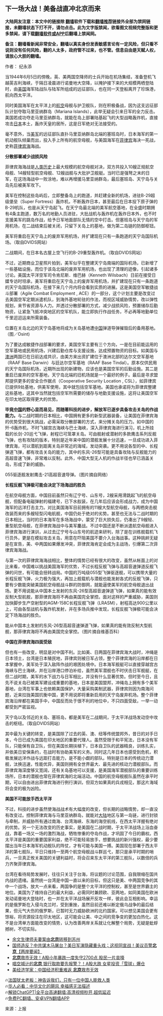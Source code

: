  <!-- 面包屑导航 --> <h2>下一场大战！美备战直冲北京而来</h2> <p class="notice"><b>大陆网友注意：本文中的链接除 <a href="https://github.com/bannedbook/fanqiang" >翻墙</a>软件下载和<a href="https://github.com/killgcd/justmysocks/blob/master/README.md">翻墙推荐</a>链接外全部为禁网链接，未翻墙状态下打不开，请勿点击。此为文字版禁闻，欲看图文视频完整版和更多禁闻，请下载<a href="https://github.com/bannedbook/fanqiang">翻墙软件或APP</a>后翻墙上禁闻网。</p><p>备注：翻墙看新闻非常安全，翻墙以真实身份发表敏感言论有一定风险，但只看不说则没有任何风险，翻的人太多，政府管不过来，也不管。信息自由是天赋人权，请放心大胆的翻墙。</b></p>  <div class="entry"> <p>作者： 纪永添</p> <p>当1944年6月5日的傍晚，英、美两国空降师的士兵开始在机场集结，准备登机飞越英吉利海峡，于隔日凌晨进行诺曼地大空降，以掩护接下来的大规模两栖登陆时，由<a href="https://www.bannedbook.org/bnews/tag/%e7%be%8e%e5%9b%bd/" class="st_tag internal_tag" rel="tag" title="标签 美国 下的日志">美国</a>海军陆战队与陆军所组成的远征部队，也在同一天登船离开了珍珠港，航向西太平洋。</p> <p>同时美国海军在太平洋上的<a href="https://www.bannedbook.org/bnews/tag/%E8%88%AA%E7%A9%BA/" class="st_tag internal_tag" rel="tag" title="标签 航空 下的日志">航空</a>母舰与护卫舰队，则在积极备战，因为这支远征部队计划夺取马里亚纳群岛（Mariana Islands），此举无疑会引来日军的全力反击。美国若成功夺走马里亚纳群岛，就能在岛上部署陆基起飞的大型战略轰炸机，直接攻击<a href="https://www.bannedbook.org/bnews/tag/%e6%97%a5%e6%9c%ac/" class="st_tag internal_tag" rel="tag" title="标签 日本 下的日志">日本</a>本土，轰炸天皇的居所，这是日军绝对无法接受的。</p> <p>毫不意外，当<a href="https://www.bannedbook.org/bnews/tag/%e7%be%8e%e5%86%9b/" class="st_tag internal_tag" rel="tag" title="标签 美军 下的日志">美军</a>的远征部队直扑马里亚纳群岛北端的塞班岛时，日本海军的第一机动舰队倾巢而出，投入手上所有的航空母舰，与美国海军在<a href="https://www.bannedbook.org/bnews/tag/%e8%8f%b2%e5%be%8b%e5%ae%be/" class="st_tag internal_tag" rel="tag" title="标签 菲律宾 下的日志">菲律宾</a>海决一死战，史称<a href="https://www.bannedbook.org/bnews/tag/%E8%8F%B2%E5%BE%8B%E5%AE%BE%E6%B5%B7/" class="st_tag internal_tag" rel="tag" title="标签 菲律宾海 下的日志">菲律宾海</a>海战。</p> <p><strong>分散部署减少战损风险</strong></p> <p>菲律宾海海战是<span class='wp_keywordlink'><a href="https://www.bannedbook.org/forum3/topic1750.html" title="考古学禁区-被掩藏的人类历史" target="_blank">人类历史</a></span>上最大规模的航空母舰对决，双方共投入10艘正规航空母舰、14艘轻型航空母舰、12艘战舰与大批护卫舰艇。当时已是强弩之末的日军，在这场海战中一败涂地，难以再增援马里亚纳群岛，最后塞班岛、天宁岛与关岛先后被美军攻下。</p> <p>美军在控制这些岛屿后，立即整备岛上的跑道，并赶建全新的机场，进驻B-29超级堡垒（Super Fortress）轰炸机，不断轰炸日本，甚至最后在日本投下原子弹的B-29机队，也是从天宁岛起飞。在天宁岛最北端的美军航空基地，在全盛时期拥有4条主跑道，数万名的地勤人员进驻，大批战机与轰炸机在轰炸日本外，也不时支援美军的跳岛作战，给予日军地面部队无情的空中打击。但塞班岛与天宁岛的军用机场，在二战结束后被关闭，只留下关岛上的基地，做为第二岛链的防御枢钮。</p> <p>美军将重启在天宁岛上的废弃军用机场，并扩建现在只有一条跑道的天宁岛国际机场。（取自DVIDS网站）</p> <p>二战期间，在日本名古屋上空飞行的B-29重型轰炸机。（取自DVIDS网站）</p> <p>不过，近期商业卫星照片拍到，美军似乎在整建天宁岛南端的国际机场，已新增了一些基础设施，而位于该岛北端的废弃军用机场，也出现了清理的迹像，引起诸多讨论。美国太平洋空军司令肯尼斯．维巴赫（Kenneth Wilsbach）日前在接受日媒专访时坦承，美军将重启在天宁岛上的废弃军用机场，并扩建现在只有一条跑道的天宁岛国际机场，在接下来几个月内将会看到实质的进展。这是美国空军敏捷战斗部署（Agile Combat Employment , ACE）的一部分，这个计划主要是改变过去美国空军定期派遣机队，到海外基地轮驻的作法，而视区域威胁情势，改以弹性规划，来节省资源与人力。并透过分散部署的方式，减少战损风险，预置储存后勤物资，让紧急飞抵冲突地区的空军机队，能立即执行作战任务，不必再等地勤单位千里迢迢运来所需装备。</p> <p>位置在关岛北边的天宁岛基地将成为关岛基地遭<a href="https://www.bannedbook.org/bnews/tag/%E4%B8%AD%E5%9B%BD/" class="st_tag internal_tag" rel="tag" title="标签 中国 下的日志">中国</a>弹道导弹摧毁后的备用基地。（图／Osint)</p> <p>为了要达成敏捷作战部署的要求，美国空军主要有三个方向，一是在目前能运用的空军基地或民用机场，兴建后勤仓库与支援设施，达成预置物资的目标。如美国与<a href="https://www.bannedbook.org/bnews/tag/%e6%be%b3%e6%b4%b2/" class="st_tag internal_tag" rel="tag" title="标签 澳洲 下的日志">澳洲</a>两国已在日前达成共识，由美方来出资扩建位于澳洲北部的达尔文空军基地（RAAF&nbsp;Base Darwin）与廷达尔空军基地（RAAF&nbsp;Base Tindal）。原本仅供民用的天宁岛国际机场，近期所出现的新建物，应该也是美国空军的后勤设施。其二是重启已废弃的空军基地，天宁岛北端的旧机场就是一个最好的例子。最后是寻求盟邦提供更多的安全合作据点（Cooperative Security Location , CSL），如菲律宾已提供9处基地，供美军使用，其中就包括空军基地。美国也承诺将为菲律宾整建这些基地，这其中当然就包括空军所需要的储存与地勤支援设施，这将让美国空军在印太地区取得更大的优势。</p>  <p><strong>毕竟<span class='wp_keywordlink_affiliate'><a href="https://www.bannedbook.org/" title="中国" target="_blank">中国</a></span>的野心显而易见，而随著科技的进步，解放军已逐步具备攻击关岛的作战能力。</strong>与二战时期的日本相比，中国拥有更多的新型武器装备，让美国在菲律宾海的优势受到很大挑战，必需采取分散部署的方式，来分摊关岛的压力。如中国的歼-6轰炸机，不时飞越宫古海峡与巴士海峡，深入菲律宾海进行演习，机上所挂载的长剑-20巡弋飞弹，射程已可笼罩关岛。可由舰射或潜射的多款鹰击系列反舰飞弹，也有攻陆的版本，特别是近年来中国的潜舰发展十分迅速，一旦成功进入菲律宾海，可以潜航到距离关岛非常近的海域，发动突袭。更不用说各型的中、长程弹道飞弹，都有攻击关岛的能力，其中的东风-26型可能是具备攻陆与反舰能力的高超音速飞弹，非常难以反制。此外，中国大型无人机的作战半径也早已涵盖关岛，形成了新的威胁。</p> <p>055驱逐舰发射鹰击-21高超音速导弹。（图片摘自网络）</p> <p><strong>长程反舰飞弹极可能会决定下场海战的胜负</strong></p> <p>在航空母舰方面，中国目前虽然只有辽宁号、山东号，2艘采用滑跳起飞的航空母舰，但配备电磁弹射的福建号，已下水舣装，在几年后应该会形成战力，成为中国海军的远洋打击主力。对比美国海军目前拥有的11艘大型航空母舰，与两栖突击舰改装而来的多艘轻型闪电航舰，中国仍处于绝对的劣势。甚至也无法与二战时期的日本相比，当时的日本海军在多场海战中，蒙受了巨大损失后，仍凑出了9艘轻、重型航空母舰，在菲律宾海战中与美军鏖战。不过中国还是不断派遣航空母舰进入菲律宾海进行演训，从过去辽宁号与山东号的航迹来研判，除了是在训练舰载机飞行员外，更是在模拟攻击关岛，用意在吓阻美国不要介入台海战事。这种挑衅无疑是在宣告，美、中两国如果爆发冲突，菲律宾海肯定会成为主战场，引爆第二次菲律宾海海战。</p> <p>与第一次的菲律宾海海战相比，整体的情势已经有很大的改变，虽然从帐面上的对比来看，中国难以挑战美国海军的优势，不过长程反舰飞弹与高超音速弹道反舰飞弹的问世，有可能会扭转战局。中国的万吨级055型飞弹驱逐舰，可以携带大量的长程反舰飞弹，火力极为强大，再加上舰载机与潜舰也能发射各式的反舰飞弹，只要有少数能突破美国航空母舰战斗群的防御网，就能逼使美军的航空母舰退出战场。更不用说能从中国本土发射的东风-26型高超音速弹道飞弹，如果真的能有效反制大型航舰，那菲律宾海将不再由美国完全掌控。面对这样的严重威胁，美国则加快脚步生产空射型的AGM-158C长程反舰飞弹（LRASM），射程高达900公里以上，可由各型战机与轰炸机发射，并在多场兵推中发现，长程反舰飞弹极可能会决定下场海战的胜负。</p> <p>能从中国本土发射的东风-26型高超音速弹道飞弹，如果真的能有效反制大型航舰，那菲律宾海将不再由美国完全掌控。（图片摘自维基百科）</p>  <p><strong>中国在菲律宾海四面受敌</strong></p> <p>但也有一些改变，明显是对中国不利。比如美、日两国在菲律宾海大战时，冲绳是日本领土，台湾是日本殖民地，菲律宾则被日军占领，整个菲律宾海的沿岸都在日本掌握中，美军处于深入敌阵作战的艰困处境中。日本海军舰艇可以直接穿越宫古海峡与巴士海峡，并在沿岸港口停泊补给，虽然美军潜舰也不时伏击日军舰艇，在但二战时期，美军的水下战力与日军相比，并没有什么显著优势。但时至今日，且先不说关岛已被美军建设成重要的基地，日本是美国盟邦，冲绳岛上拥有多个美军基地，台湾在军事上也依赖美国保护，大量采购美制武器，菲律宾则因为南海问题，近来拉拢美国抗衡中国，更不用说即将重新启用的天宁岛废弃机场。整个菲律宾海沿岸都在美国手中，中国反而处于很不利的地位中，不只四面受敌，一举一动都受到严密监视。</p> <p>天宁岛以及邻近的关岛、塞班岛，都是美军在二战期间，于太平洋战场发动空中攻击的枢纽。（取自DVIDS网站）</p> <p>其中最为关键的转变，是美国除了过去的英、澳、纽等传统盟邦外，昔日的对手日本，今日已成为美国在印太地区的重要代理人。虽然受限于和平宪法，日本没有军队，只能保有自卫队，但在美国长期扶植下，日本自卫队的武器精良，训练扎实，并依美日安保条约，在战时有协助美军的义务。同时这几年日本也感受到危机，积极发展远洋作战与远距打击能力，是不能小觑的部队。特别是日本的传统动力潜舰，汰换迅速，性能优异，美国则拥有全世界最大、最先进的核动力潜舰部队。而菲律宾海深度够又宽阔，还有关岛基地可以支援，是美国海军潜舰部队的重要训练场所，日本的潜舰也常在菲律宾海的北端活动。中国的航空母舰舰队虽然在承平时期，可以自由进出菲律宾海进行例行演训，但双方如果真的兵戎相见，那这片海域将会变的极为凶险。</p> <p><strong>美国不可能放手西太平洋</strong></p> <p>不过，科技的进步虽然使海战战术有大幅度的改变，但长期的战略情势，却一直没有改变过。控制菲律宾海与马里亚纳群岛，就能对<span class='wp_keywordlink_affiliate'><a href="https://www.bannedbook.org/" title="大陆" target="_blank">大陆</a></span>地区与第一岛链，进行封锁与牵制，并威胁所有通过南海、台湾海峡、东海的海空航线，在西太平洋握有绝对的优势。另一个无法改变的历史事实，是美国在二战时期，于太平洋战场上浴血奋战，靠着一场又一场的激烈海战，牺牲惨重的夺岛作战，才巩固了今日的霸权。西太平洋是美国的重要国家利益，绝不可能轻易放手，想要挑战的新兴强权，最少要摆出当年日本海军机动舰队的阵仗，才有可能与美国一搏。美国现在部署于西太平洋的第七舰队，平日只维持一至两个航空母舰战斗群巡弋，那只是承平时期的哨兵，一旦真正攸关美国的关键利益时，将会召来东太平洋的第三舰队，以数倍的兵力齐聚菲律宾海。</p>  <p>台湾在看待局势发展时，往往只关注于台海，将议题的讨论范围，自我限缩在国共内战的遗绪。虽然统一台湾是中国一直以来的目标，但这只是美、中两国竞争的其中一个战场，放大一点来看，两国争的是整个太平洋的控制权，甚至是世界霸主的地位。美国为了维持自己的最大利益，必需同时兼顾欧、亚两地，如同美国在欧洲发动诺曼地大登陆时，也一并在太平洋战场展开反攻一样，彼此会互相影响。幸运的是俄罗斯在入侵乌克兰时，受到重挫，虽然目前还难以断定俄乌战争的最后结果，但元气大伤的俄罗斯，已暂时无力威胁欧洲的北约国家。可以想见美国会更有馀裕，将资源投注在印太地区，这可能会让美、中之间的竞争变的更加白热化。这不是台湾单方面能改变的情势，认为改善两岸关系就让化解整个局势，无疑是蚍蜉撼树，不切实际。</p> <!--<div id="taboola-mid-1"></div>--><ul class='op-related-articles' title='相关阅读'> <li><a href='https://www.bannedbook.org/bnews/baitai/20240203/1996274.html' target='_blank'>余文生律师夫妻案由<b>北京</b>转移到苏州</a></li> <li><a href='https://www.bannedbook.org/bnews/bannedvideo/20240202/1996163.html' target='_blank'>国师造反？中共谋木马屠台？美日军演隐藏重头戏；这视同宣战！美议员警<b>北京</b>【两岸要闻】</a></li> <li><a href='https://www.bannedbook.org/bnews/baitai/20240202/1996149.html' target='_blank'><b>北京</b>救市无效！A股小年暴跌一度失守2700点 股民一片哀嚎</a></li> <li><a href='https://www.bannedbook.org/bnews/ccpdope/20240202/1996117.html' target='_blank'>唱空城计的<b>北京</b> 银行取款要先报警？！A股大跌 女星投资「雪球」爆仓</a></li> <li><a href='https://www.bannedbook.org/bnews/baitai/20240202/1996018.html' target='_blank'>美经济学家：中国经济积重难返 <b>北京</b>救市无效</a></li> </ul> <p class="texttj"> 🔥<a href="https://www.bannedbook.org/bnews/ssgc/20230219/1850782.html" target="_blank">法国犹太老板：神告诉我们，只有一位中国人能救人类</a><br/> 🔥<a href="https://www.bannedbook.org/bnews/comments/20220220/1694796.html" target="_blank">华人必看：中华文化的飓风 幸福感无法描述</a><br/> 🔥<a href="https://github.com/bannedbook/fanqiang/wiki/V2ray%E6%9C%BA%E5%9C%BA" target="_blank">解锁ChatGPT|全平台高速翻墙:高清视频秒开,超低延迟</a><br/> 🔥<a href="https://github.com/bannedbook/fanqiang/wiki/%E7%A6%81%E9%97%BB%E7%BD%91%E5%AE%89%E5%8D%93%E7%BF%BB%E5%A2%99%E6%96%B0%E9%97%BBAPP" target="_blank">免费PC翻墙、安卓VPN翻墙APP</a><br/> </p><p class="src-info">来源：上报 </p><a name='sharetosocial'></a> <div style="margin-bottom:5px;padding-bottom:5px;clear:both"> <div id="archive-pix-1" class="banner-ads"> <!-- AuctionX Display platform tag START --> <div id="27602x728x90x621x_ADSLOT1" clicktrack="%%CLICK_URL_ESC%%"></div>  <!-- AuctionX Display platform tag END --> </div> <div id="archive-pix-2" class="banner-ads"> <!-- AuctionX Display platform tag START --> <div id="27556x300x250x621x_ADSLOT1" clicktrack="%%CLICK_URL_ESC%%" style="margin:0 auto;text-align:center"></div>  <!-- AuctionX Display platform tag END --> </div> </div>  <div id="archive-pix-1" class="banner-ads"> <!-- AuctionX Display platform tag START --> <div id="27603x728x90x621x_ADSLOT1" clicktrack="%%CLICK_URL_ESC%%"></div>  <!-- AuctionX Display platform tag END --> </div> </div><!--END ENTRY--> 